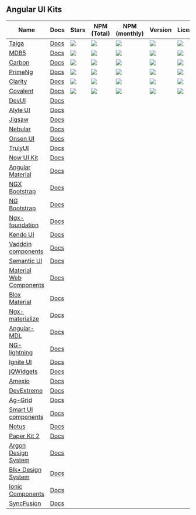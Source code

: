 ## Angular UI Kits

| Name | Docs | Stars | NPM (Total) | NPM (monthly) | Version | License |
| --- | --- | --- | --- | --- | --- | --- |
| [Taiga](https://github.com/TinkoffCreditSystems/taiga-ui) | [Docs](https://taiga-ui.dev/getting-started) | ![](https://img.shields.io/github/stars/TinkoffCreditSystems/taiga-ui?style=flat&scale=2) | ![](https://badgen.net/npm/dt/@taiga-ui/cdk?style=flat&scale=2) | ![](https://badgen.net/npm/dm/@taiga-ui/cdk?style=flat&scale=2) | ![](https://badgen.net/npm/v/@taiga-ui/cdk?style=flat&scale=2) | ![](https://img.shields.io/github/license/TinkoffCreditSystems/taiga-ui?style=flat&scale=2) |
| [MDB5](https://github.com/mdbootstrap/mdb-ui-kit) | [Docs](https://mdbootstrap.com/docs/standard/getting-started/installation/) | ![](https://img.shields.io/github/stars/mdbootstrap/mdb-angular-ui-kit) | ![](https://badgen.net/npm/dt/mdbootstrap/mdb-angular-ui-kit?style=flat&scale=2) | ![](https://badgen.net/npm/dm/mdbootstrap/mdb-angular-ui-kit?style=flat&scale=2) | ![](https://badgen.net/npm/v/mdb-angular-ui-kit?style=flat&scale=2) | ![](https://img.shields.io/github/license/mdbootstrap/mdb-angular-ui-kit?style=flat&scale=2) |
| [Carbon](https://github.com/IBM/carbon-components-angular) | [Docs](https://angular.carbondesignsystem.com) | ![](https://img.shields.io/github/stars/IBM/carbon-components-angular?style=flat&scale=2) | ![](https://img.shields.io/npm/dt/carbon-components-angular?style=flat&scale=2) | ![](https://img.shields.io/npm/dm/carbon-components-angular?style=flat&scale=2) | ![](https://img.shields.io/npm/v/carbon-components-angular?style=flat&scale=2) | ![](https://img.shields.io/github/license/IBM/carbon-components-angular?style=flat&scale=2) |
| [PrimeNg](https://github.com/primefaces/primeng) | [Docs](https://primefaces.org/primeng/showcase/#/setup) | ![](https://badgen.net/github/stars/primefaces/primeng?style=flat&scale=2) | ![](https://badgen.net/npm/dt/primeng?style=flat&scale=2) | ![](https://badgen.net/npm/dm/primeng?style=flat&scale=2) | ![](https://badgen.net/npm/v/primeng?style=flat&scale=2) | ![](https://badgen.net/npm/license/primeng?style=flat&scale=2) |
| [Clarity](https://github.com/vmware/clarity) | [Docs](https://clarity.design/get-started/developing/angular/) |![](https://badgen.net/github/stars/vmware/clarity?style=flat) | ![](https://badgen.net/npm/dt/@clr/angular?style=flat) | ![](https://badgen.net/npm/dm/@clr/angular?style=flat) | ![](https://badgen.net/npm/v/@clr/angular?style=flat) | ![](https://badgen.net/npm/license/@clr/angular?style=flat) |
| [Covalent](https://github.com/Teradata/covalent) | [Docs](https://teradata.github.io/covalent/v3/#/docs/get-started/what-is-covalent) | ![](https://badgen.net/github/stars/Teradata/covalent?style=flat&scale=2) | ![](https://badgen.net/npm/dt/Teradata/covalent?style=flat&scale=2) | ![](https://badgen.net/npm/dm/Teradata/covalent?style=flat&scale=2) | ![](https://badgen.net/npm/v/Teradata/covalent?style=flat&scale=2) | ![](https://badgen.net/npm/license/Teradata/covalent?style=flat&scale=2) |
| [DevUI](https://github.com/DevCloudFE/ng-devui) | [Docs](https://devui.design/home) |  |  |  |  |  |
| [Alyle UI](https://github.com/A-l-y-l-e/Alyle-UI) | [Docs](https://alyle.io/getting-started/installation) |  |  |  |  |  |
| [Jigsaw](https://github.com/rdkmaster/jigsaw) | [Docs](https://jigsaw-zte.gitee.io/latest/) |  |  |  |  |  |
| [Nebular](https://github.com/akveo/nebular) | [Docs](https://akveo.github.io/nebular/) |  |  |  |  |  |
| [Onsen UI](https://github.com/OnsenUI/OnsenUI) | [Docs](https://onsen.io/v2/guide/#getting-started) |  |  |  |  |  |
| [TrulyUI](https://github.com/TemainfoSoftware/truly-ui) | [Docs](https://truly-ui.com/) |  |  |  |  |  |
| [Now UI Kit](https://github.com/creativetimofficial/now-ui-kit) | [Docs](https://www.creative-tim.com/product/now-ui-kit) |  |  |  |  |  |
| [Angular Material](https://github.com/angular/components) | [Docs](https://material.angular.io/) |  |  |  |  |  |
| [NGX Bootstrap](https://github.com/valor-software/ngx-bootstrap) | [Docs](https://valor-software.com/ngx-bootstrap/#/) |  |  |  |  |  |
| [NG Bootstrap](https://github.com/ng-bootstrap/ng-bootstrap) | [Docs](https://ng-bootstrap.github.io/#/home) |  |  |  |  |  |
| [Ngx-foundation](https://github.com/valor-software/ngx-bootstrap) | [Docs](https://valor-software.com/ngx-bootstrap/#/)  |  |  |  |  |  |
| [Kendo UI](https://github.com/telerik/kendo-angular) | [Docs](http://www.telerik.com/kendo-angular-ui/) |  |  |  |  |  |
| [Vadddin components](https://vaadin.com/learn/tutorials/using-web-components-in-angular) | [Docs](https://vaadin.com/components) |  |  |  |  |  |
| [Semantic UI](https://github.com/semantic-org/semantic-ui) | [Docs](https://edcarroll.github.io/ng2-semantic-ui/#/getting-started) |  |  |  |  |  |
| [Material Web Components](https://github.com/trimox/angular-mdc-web) | [Docs](https://trimox.github.io/angular-mdc-web/#/angular-mdc-web/home) |  |  |  |  |  |
| [Blox Material](https://github.com/src-zone/material) | [Docs](https://material.src.zone/guides/gettingstarted) |  |  |  |  |  |
| [Ngx-materialize](https://github.com/sherweb/ngx-materialize) | [Docs](https://sherweb.github.io/ngx-materialize/home) |  |  |  |  |  |
| [Angular-MDL](https://github.com/mseemann/angular2-mdl) | [Docs](https://mseemann.io/angular2-mdl/) |  |  |  |  |  |
| [NG-lightning](https://github.com/ng-lightning/ng-lightning) | [Docs](https://ng-lightning.github.io/ng-lightning/#/) |  |  |  |  |  |
| [Ignite UI](https://github.com/IgniteUI/igniteui-angular) | [Docs](https://www.infragistics.com/products/ignite-ui-angular) |  |  |  |  |  |
| [jQWidgets](https://github.com/jqwidgets/jQWidgets) | [Docs](https://www.jqwidgets.com/) |  |  |  |  |  |
| [Amexio](https://github.com/meta-magic/amexio.github.io) | [Docs](https://github.com/meta-magic/amexio.github.io) |  |  |  |  |  |
| [DevExtreme](https://github.com/DevExpress/devextreme-angular) | [Docs](https://js.devexpress.com/Documentation/Guide/Angular_Components/DevExtreme_Angular_Components/) |  |  |  |  |  |
| [Ag-Grid](https://www.npmjs.com/package/ag-grid-community) | [Docs](http://www.ag-grid.com/) |  |  |  |  |  |
| [Smart UI components](https://www.npmjs.com/package/smart-webcomponents-angular) | [Docs](www.htmlelements.com/) |  |  |  |  |  |
| [Notus](https://github.com/creativetimofficial/notus-angular) | [Docs](https://www.creative-tim.com/product/notus-angular) | 
| [Paper Kit 2](https://github.com/creativetimofficial/paper-kit-2-angular) | [Docs](https://www.creative-tim.com/product/paper-kit-2-angular)
| [Argon Design System](https://github.com/creativetimofficial/argon-design-system-angular) | [Docs](https://demos.creative-tim.com/argon-design-system-angular/documentation/tutorial)
| [Blk• Design System](https://github.com/creativetimofficial/blk-design-system-angular) | [Docs](https://demos.creative-tim.com/blk-design-system-angular/#/documentation/overview) | 
| [Ionic Components](https://github.com/ionic-team/ionic-framework) | [Docs](https://ionicframework.com/docs/components)
| [SyncFusion](https://github.com/syncfusion/ej2-angular-ui-components) | [Docs](https://www.syncfusion.com/angular-ui-components)
